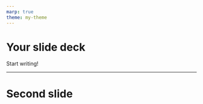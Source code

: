 ```yaml
---
marp: true
theme: my-theme
---
```


# Your slide deck

Start writing!

<!-- This is a presenter note -->

---

# Second slide
